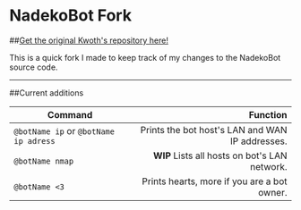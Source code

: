 
# NadekoBot Fork

##[Get the original Kwoth's repository here!](https://github.com/Kwoth/NadekoBot)

This is a quick fork I made to keep track of my changes to the NadekoBot source code.


----------


##Current additions

|Command|Function|
|----------------------------------|----:|
| `@botName ip` or `@botName ip adress`| Prints the bot host's LAN and WAN IP addresses.|
| `@botName nmap`|__WIP__	Lists all hosts on bot's LAN network.|
| `@botName <3`| Prints hearts, more if you are a bot owner.|
